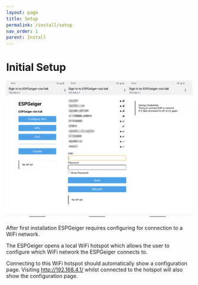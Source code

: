 ```yaml
---
layout: page
title: Setup
permalink: /install/setup
nav_order: 1
parent: Install
---
```


# Initial Setup

![initialsetup](img/initialsetup.png)

After first installation ESPGeiger requires configuring for connection to a WiFi network.

The ESPGeiger opens a local WiFi hotspot which allows the user to configure which WiFi network the ESPGeiger connects to.

Connecting to this WiFi hotspot should automatically show a configuration page. Visiting http://192.168.4.1/ whilst connected to the hotspot will also show the configuration page.